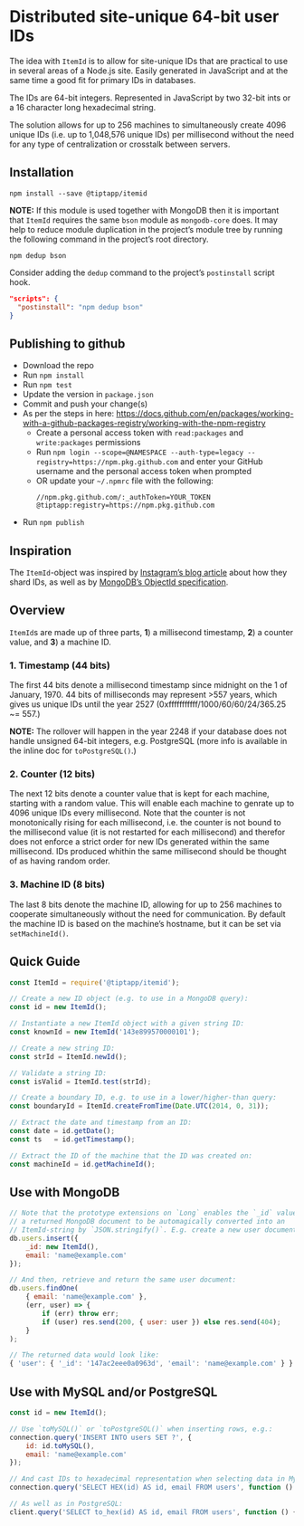
Distributed site-unique 64-bit user IDs
=======================================
The idea with `ItemId` is to allow for site-unique IDs that are practical to use in several areas of a Node.js site. Easily generated in JavaScript and at the same time a good fit for primary IDs in databases.

The IDs are 64-bit integers. Represented in JavaScript by two 32-bit ints or a 16 character long hexadecimal string.

The solution allows for up to 256 machines to simultaneously create 4096 unique IDs (i.e. up to 1,048,576 unique IDs) per millisecond without the need for any type of centralization or crosstalk between servers.

Installation
------------
`npm install --save @tiptapp/itemid`

**NOTE:** If this module is used together with MongoDB then it is important that `ItemId` requires the same `bson` module as `mongodb-core` does. It may help to reduce module duplication in the project’s module tree by running the following command in the project’s root directory.

`npm dedup bson`

Consider adding the `dedup` command to the project’s `postinstall` script hook.

```json
"scripts": {
  "postinstall": "npm dedup bson"
}
```

Publishing to github
----------
- Download the repo
- Run `npm install`
- Run `npm test`
- Update the version in `package.json`
- Commit and push your change(s)
- As per the steps in here: https://docs.github.com/en/packages/working-with-a-github-packages-registry/working-with-the-npm-registry
	- Create a personal access token with `read:packages` and `write:packages` permissions
	- Run `npm login --scope=@NAMESPACE --auth-type=legacy --registry=https://npm.pkg.github.com` and enter your GitHub username and the personal access token when prompted
	- OR update your `~/.npmrc` file with the following:
		```
		//npm.pkg.github.com/:_authToken=YOUR_TOKEN
		@tiptapp:registry=https://npm.pkg.github.com
		```
- Run `npm publish`

Inspiration
-----------
The `ItemId`-object was inspired by [Instagram’s blog article](http://instagram-engineering.tumblr.com/post/10853187575/sharding-ids-at-instagram) about how they shard IDs, as well as by [MongoDB’s ObjectId specification](http://docs.mongodb.org/manual/reference/object-id/).

Overview
--------
`ItemId`s are made up of three parts, **1**) a millisecond timestamp, **2**) a counter value, and **3**) a machine ID.

### 1. Timestamp (44 bits)
The first 44 bits denote a millisecond timestamp since midnight on the 1 of January, 1970. 44 bits of milliseconds may represent >557 years, which gives us unique IDs until the year 2527 (0xfffffffffff/1000/60/60/24/365.25 ~= 557.)

**NOTE:** The rollover will happen in the year 2248 if your database does not handle unsigned 64-bit integers, e.g. PostgreSQL (more info is available in the inline doc for `toPostgreSQL()`.)


### 2. Counter (12 bits)
The next 12 bits denote a counter value that is kept for each machine, starting with a random value. This will enable each machine to genrate up to 4096 unique IDs every millisecond. Note that the counter is not monotonically rising for each millisecond, i.e. the counter is not bound to the millisecond value (it is not restarted for each millisecond) and therefor does not enforce a strict order for new IDs generated within the same millisecond. IDs produced whithin the same millisecond should be thought of as having random order.


### 3. Machine ID (8 bits)
The last 8 bits denote the machine ID, allowing for up to 256 machines to cooperate simultaneously without the need for communication. By default the machine ID is based on the machine’s hostname, but it can be set via `setMachineId()`.

Quick Guide
-----------
```javascript
const ItemId = require('@tiptapp/itemid');

// Create a new ID object (e.g. to use in a MongoDB query):
const id = new ItemId();

// Instantiate a new ItemId object with a given string ID:
const knownId = new ItemId('143e899570000101');

// Create a new string ID:
const strId = ItemId.newId();

// Validate a string ID:
const isValid = ItemId.test(strId);

// Create a boundary ID, e.g. to use in a lower/higher-than query:
const boundaryId = ItemId.createFromTime(Date.UTC(2014, 0, 31));

// Extract the date and timestamp from an ID:
const date = id.getDate();
const ts   = id.getTimestamp();

// Extract the ID of the machine that the ID was created on:
const machineId = id.getMachineId();
```

Use with MongoDB
----------------
```javascript
// Note that the prototype extensions on `Long` enables the `_id` value of
// a returned MongoDB document to be automagically converted into an
// ItemId-string by `JSON.stringify()`. E.g. create a new user document:
db.users.insert({
	_id: new ItemId(),
	email: 'name@example.com'
});

// And then, retrieve and return the same user document:
db.users.findOne(
	{ email: 'name@example.com' },
	(err, user) => {
		if (err) throw err;
		if (user) res.send(200, { user: user }) else res.send(404);
	}
);

// The returned data would look like:
{ 'user': { '_id': '147ac2eee0a0963d', 'email': 'name@example.com' } }
```

Use with MySQL and/or PostgreSQL
--------------------------------
```javascript
const id = new ItemId();

// Use `toMySQL()` or `toPostgreSQL()` when inserting rows, e.g.:
connection.query('INSERT INTO users SET ?', {
	id: id.toMySQL(),
	email: 'name@example.com'
});

// And cast IDs to hexadecimal representation when selecting data in MySQL:
connection.query('SELECT HEX(id) AS id, email FROM users', function () {...});

// As well as in PostgreSQL:
client.query('SELECT to_hex(id) AS id, email FROM users', function () {...});
```
